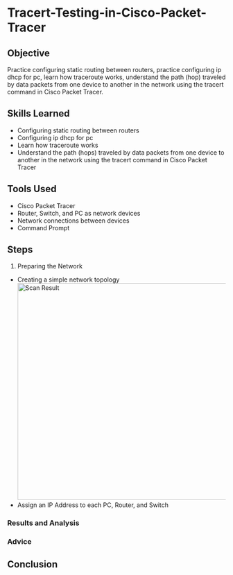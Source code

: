 # Tracert-Testing-in-Cisco-Packet-Tracer

## Objective

Practice configuring static routing between routers, practice configuring ip dhcp for pc, learn how traceroute works, understand the path (hop) traveled by data packets from one device to another in the network using the tracert command in Cisco Packet Tracer.

## Skills Learned

- Configuring static routing between routers
- Configuring ip dhcp for pc
- Learn how traceroute works
- Understand the path (hops) traveled by data packets from one device to another in the network using the tracert command in Cisco Packet Tracer

## Tools Used

- Cisco Packet Tracer
- Router, Switch, and PC as network devices
- Network connections between devices
- Command Prompt

## Steps

1. Preparing the Network
- Creating a simple network topology
  <img src="images/nmap1.png" alt="Scan Result" width="500"/> <br>
- Assign an IP Address to each PC, Router, and Switch

### Results and Analysis

### Advice

## Conclusion
